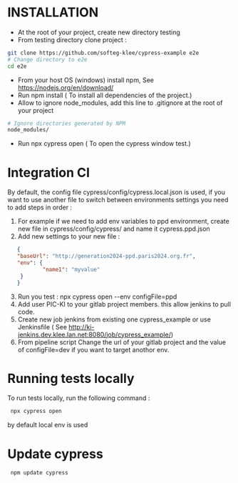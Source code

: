 # INSTALLATION
* At the root of your project, create new directory testing
* From testing directory clone project :
```bash
git clone https://github.com/softeg-klee/cypress-example e2e
# Change directory to e2e 
cd e2e 
```
* From your host OS (windows) install npm, See https://nodejs.org/en/download/  
* Run npm install  ( To install all dependencies of the project.)
* Allow to ignore node_modules, add this line to .gitignore at the root of your project
```bash
# Ignore directories generated by NPM
node_modules/  
```
* Run npx cypress open ( To open the cypress window test.)  
  
# Integration CI

By default, the config file cypress/config/cypress.local.json is used, if you want to use another file 
to switch between environments settings you need to add steps in order :

 1. For example if we need to add env variables to ppd environment, create new file in cypress/config/cypress/ and
  name it cypress.ppd.json
 2. Add new settings to your new file : 
 ```json
    {   
    "baseUrl": "http://generation2024-ppd.paris2024.org.fr",
    "env": {
            "name1": "myvalue"
     }
    }
``` 
 3. Run you test : npx cypress open --env configFile=ppd  
 4. Add user PIC-KI to your gitlab project members. this allow jenkins to pull code.
 5. Create new job jenkins from existing one cypress_example or use Jenkinsfile ( See http://ki-jenkins.dev.klee.lan.net:8080/job/cypress_example/)
 6. From pipeline script Change the url of your gitlab project and the value of configFile=dev if you want to target anothor env.
 
 # Running tests locally
 
 To run tests locally, run the following command :
```bash
 npx cypress open 
```
by default local env is used


# Update cypress
 
```bash
 npm update cypress
```
